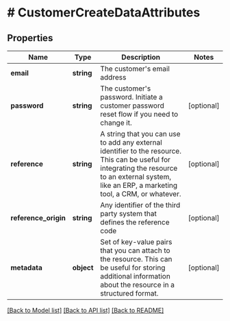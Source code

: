 # # CustomerCreateDataAttributes

## Properties

Name | Type | Description | Notes
------------ | ------------- | ------------- | -------------
**email** | **string** | The customer&#39;s email address |
**password** | **string** | The customer&#39;s password. Initiate a customer password reset flow if you need to change it. | [optional]
**reference** | **string** | A string that you can use to add any external identifier to the resource. This can be useful for integrating the resource to an external system, like an ERP, a marketing tool, a CRM, or whatever. | [optional]
**reference_origin** | **string** | Any identifier of the third party system that defines the reference code | [optional]
**metadata** | **object** | Set of key-value pairs that you can attach to the resource. This can be useful for storing additional information about the resource in a structured format. | [optional]

[[Back to Model list]](../../README.md#models) [[Back to API list]](../../README.md#endpoints) [[Back to README]](../../README.md)
